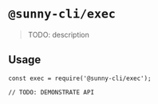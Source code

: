 # `@sunny-cli/exec`

> TODO: description

## Usage

```
const exec = require('@sunny-cli/exec');

// TODO: DEMONSTRATE API
```
